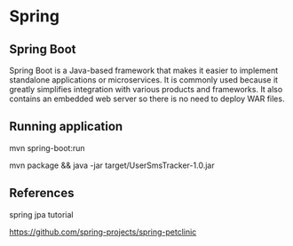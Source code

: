 # Spring

## Spring Boot

Spring Boot is a Java-based framework that makes it easier to implement standalone applications or microservices. It is commonly used because it greatly simplifies integration with various products and frameworks. It also contains an embedded web server so there is no need to deploy WAR files.

## Running application

mvn spring-boot:run

mvn package && java -jar target/UserSmsTracker-1.0.jar

## References

spring jpa tutorial

<https://github.com/spring-projects/spring-petclinic>
